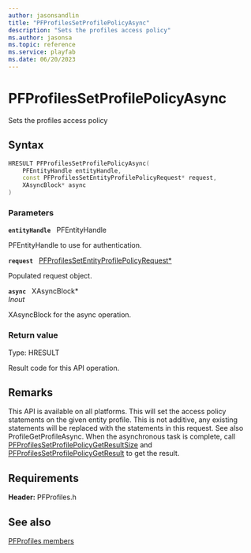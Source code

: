 ```yaml
---
author: jasonsandlin
title: "PFProfilesSetProfilePolicyAsync"
description: "Sets the profiles access policy"
ms.author: jasonsa
ms.topic: reference
ms.service: playfab
ms.date: 06/20/2023
---
```


# PFProfilesSetProfilePolicyAsync  

Sets the profiles access policy  

## Syntax  
  
```cpp
HRESULT PFProfilesSetProfilePolicyAsync(  
    PFEntityHandle entityHandle,  
    const PFProfilesSetEntityProfilePolicyRequest* request,  
    XAsyncBlock* async  
)  
```  
  
### Parameters  
  
**`entityHandle`** &nbsp; PFEntityHandle  
  
PFEntityHandle to use for authentication.  
  
**`request`** &nbsp; [PFProfilesSetEntityProfilePolicyRequest*](../../pfprofilestypes/structs/pfprofilessetentityprofilepolicyrequest.md)  
  
Populated request object.  
  
**`async`** &nbsp; XAsyncBlock*  
*_Inout_*  
  
XAsyncBlock for the async operation.  
  
  
### Return value
Type: HRESULT
  
Result code for this API operation.
  
## Remarks  
  
This API is available on all platforms. This will set the access policy statements on the given entity profile. This is not additive, any existing statements will be replaced with the statements in this request. See also ProfileGetProfileAsync. When the asynchronous task is complete, call [PFProfilesSetProfilePolicyGetResultSize](pfprofilessetprofilepolicygetresultsize.md) and [PFProfilesSetProfilePolicyGetResult](pfprofilessetprofilepolicygetresult.md) to get the result.
  
## Requirements  
  
**Header:** PFProfiles.h
  
## See also  
[PFProfiles members](../pfprofiles_members.md)  

  
  
